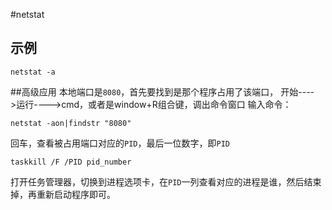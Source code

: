 #netstat

## 示例

```
netstat -a
```

##高级应用
本地端口是`8080`，首先要找到是那个程序占用了该端口，
开始---->运行---->cmd，或者是window+R组合键，调出命令窗口
输入命令：
```
netstat -aon|findstr "8080"
```

回车，查看被占用端口对应的`PID`，最后一位数字，即`PID`

```
taskkill /F /PID pid_number

```
打开任务管理器，切换到进程选项卡，在`PID`一列查看对应的进程是谁，然后结束掉，再重新启动程序即可。
